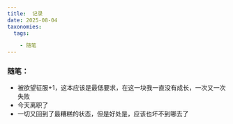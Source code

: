 ```yaml
---
title:  记录
date: 2025-08-04
taxonomies:
  tags:

    - 随笔	
---
```


### 随笔：

- 被欲望征服+1，这本应该是最低要求，在这一块我一直没有成长，一次又一次失败
- 今天离职了
- 一切又回到了最糟糕的状态，但是好处是，应该也坏不到哪去了
